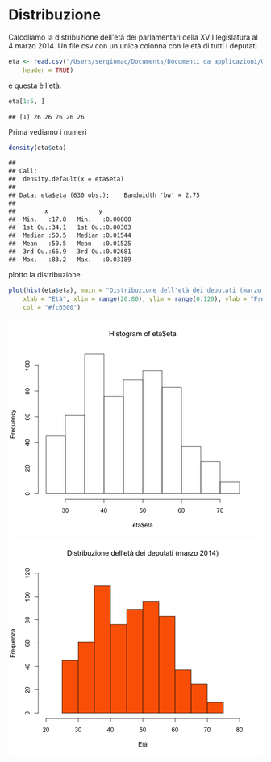 # Distribuzione

Calcoliamo la distribuzione dell'età dei parlamentari della XVII legislatura al 4 marzo 2014. Un file csv con un'unica colonna con le età di tutti i deputati.


```r
eta <- read.csv("/Users/sergiomac/Documents/Documenti da applicazioni/Github/Dataset/età_camera_20140304.csv", 
    header = TRUE)
```


e questa è l'età:


```r
eta[1:5, ]
```

```
## [1] 26 26 26 26 26
```


Prima vediamo i numeri 


```r
density(eta$eta)
```

```
## 
## Call:
## 	density.default(x = eta$eta)
## 
## Data: eta$eta (630 obs.);	Bandwidth 'bw' = 2.75
## 
##        x              y          
##  Min.   :17.8   Min.   :0.00000  
##  1st Qu.:34.1   1st Qu.:0.00303  
##  Median :50.5   Median :0.01544  
##  Mean   :50.5   Mean   :0.01525  
##  3rd Qu.:66.9   3rd Qu.:0.02681  
##  Max.   :83.2   Max.   :0.03189
```


plotto la distribuzione


```r
plot(hist(eta$eta), main = "Distribuzione dell'età dei deputati (marzo 2014)", 
    xlab = "Età", xlim = range(20:80), ylim = range(0:120), ylab = "Frequenza", 
    col = "#fc6500")
```

![plot of chunk unnamed-chunk-4](figure/unnamed-chunk-41.png) ![plot of chunk unnamed-chunk-4](figure/unnamed-chunk-42.png) 


